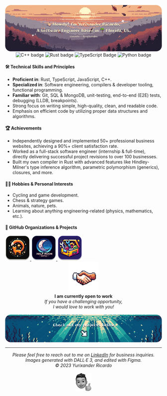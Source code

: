 <img alt="Header illustration" src="./assets/header.png" />

<div align="center">
  <img alt="C++ badge" src="https://img.shields.io/badge/C%2B%2B-%23eb4d4b?style=for-the-badge&logo=c%2B%2B">
  <img alt="Rust badge" src="https://img.shields.io/badge/Rust-%23f0932b?style=for-the-badge&logo=rust" />
  <img alt="TypeScript Badge" src="https://img.shields.io/badge/TypeScript-%23686de0?style=for-the-badge&logo=typescript&logoColor=%23fff">
  <img alt="Python badge" src="https://img.shields.io/badge/Python-%23e056fd?style=for-the-badge&logo=python&logoColor=%23fff">
</div>

#### 🛠 Technical Skills and Principles
- **Proficient in**: Rust, TypeScript, JavaScript, C++.
- **Specialized in**: Software engineering, compilers & developer tooling, functional programming.
- **Familiar with**: Git, SQL & MongoDB, unit-testing, end-to-end (E2E) tests, debugging (LLDB, breakpoints).
- Strong focus on writing simple, high-quality, clean, and readable code.
- Emphasis on efficient code by utilizing proper data structures and algorithms.

#### 🏆 Achievements
- Independently designed and implemented 50+ professional business websites, achieving a 90%+ client satisfaction rate.
- Worked as a full-stack software engineer (internship & full-time), directly delivering successful project revisions to over 100 businesses.
- Built my own compiler in Rust with advanced features like Hindley-Milner's type inference algorithm, parametric polymorphism (generics), closures, and more.

#### 🚴‍♂️ Hobbies & Personal Interests
- Cycling and game development.
- Chess & strategy games.
- Animals, nature, pets.
- Learning about anything engineering-related (physics, mathematics, etc.).

#### 🌟 GitHub Organizations & Projects

<a href="https://github.com/codex-tooling/tails">
  <img width="80" src="./assets/tails-project-logo.png" />
</a>
<a href="https://github.com/halfmoongames">
  <img width="80" src="./assets/halfmoongames-org-logo.png" />
</a>
<a href="https://github.com/codex-tooling">
  <img width="80" src="./assets/codex-tooling-org-logo.png" />
</a>

<div align="center">
  <strong><img width="100" src="./assets/handshake.png" /><br />I am currently open to work</strong><br />
  <i>If you have a challenging opportunity, <br />I would love to work with you!</i>
</div>

<br />
<img alt="Footer illustration" src="./assets/footer.png" />
<hr />
<div align="center">
  <i>
    Please feel free to reach out to me on <a href="https://www.linkedin.com/in/yurixander/">LinkedIn</a> for business inquiries.<br />
    Images generated with DALL·E 3, and edited with Figma.<br />
    &copy; 2023 Yurixander Ricardo<br /><br />
    <img alt="Thumbs up illustration" src="./assets/thumbs-up.png" />
  </i>
</div>
